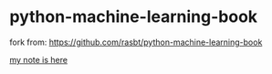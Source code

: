# python-machine-learning-book

fork from: https://github.com/rasbt/python-machine-learning-book

[my note is here](mynote)
